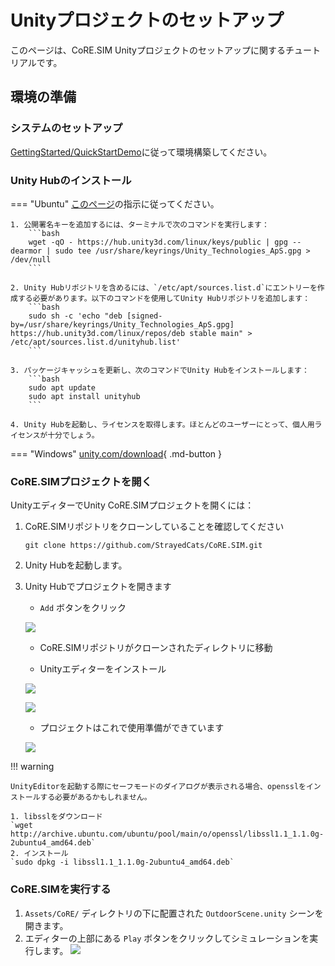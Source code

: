 # Unityプロジェクトのセットアップ

このページは、CoRE.SIM Unityプロジェクトのセットアップに関するチュートリアルです。

## 環境の準備

### システムのセットアップ
[GettingStarted/QuickStartDemo](GettingStarted/QuickStartDemo/index.md)に従って環境構築してください。

### Unity Hubのインストール
=== "Ubuntu"
    [このページ](https://docs.unity3d.com/hub/manual/InstallHub.html#install-hub-linux)の指示に従ってください。

    1. 公開署名キーを追加するには、ターミナルで次のコマンドを実行します：
        ```bash
        wget -qO - https://hub.unity3d.com/linux/keys/public | gpg --dearmor | sudo tee /usr/share/keyrings/Unity_Technologies_ApS.gpg > /dev/null
        ```

    2. Unity Hubリポジトリを含めるには、`/etc/apt/sources.list.d`にエントリーを作成する必要があります。以下のコマンドを使用してUnity Hubリポジトリを追加します：
        ```bash
        sudo sh -c 'echo "deb [signed-by=/usr/share/keyrings/Unity_Technologies_ApS.gpg] https://hub.unity3d.com/linux/repos/deb stable main" > /etc/apt/sources.list.d/unityhub.list'
        ```

    3. パッケージキャッシュを更新し、次のコマンドでUnity Hubをインストールします：
        ```bash
        sudo apt update
        sudo apt install unityhub
        ```

    4. Unity Hubを起動し、ライセンスを取得します。ほとんどのユーザーにとって、個人用ライセンスが十分でしょう。

=== "Windows"
    [unity.com/download](https://unity.com/ja/download){ .md-button }

### CoRE.SIMプロジェクトを開く

UnityエディターでUnity CoRE.SIMプロジェクトを開くには：

1. CoRE.SIMリポジトリをクローンしていることを確認してください
    ```
    git clone https://github.com/StrayedCats/CoRE.SIM.git
    ```

2. Unity Hubを起動します。

3. Unity Hubでプロジェクトを開きます
    - `Add` ボタンをクリック

    ![](pic-0.png)

    - CoRE.SIMリポジトリがクローンされたディレクトリに移動

    - Unityエディターをインストール

    ![](pic-1.png)

    ![](pic-2.png)

    - プロジェクトはこれで使用準備ができています

    ![](pic-3.png)

!!! warning

    UnityEditorを起動する際にセーフモードのダイアログが表示される場合、opensslをインストールする必要があるかもしれません。

    1. libsslをダウンロード  
    `wget http://archive.ubuntu.com/ubuntu/pool/main/o/openssl/libssl1.1_1.1.0g-2ubuntu4_amd64.deb`
    2. インストール  
    `sudo dpkg -i libssl1.1_1.1.0g-2ubuntu4_amd64.deb`

### CoRE.SIMを実行する

1. `Assets/CoRE/` ディレクトリの下に配置された `OutdoorScene.unity` シーンを開きます。
2. エディターの上部にある `Play` ボタンをクリックしてシミュレーションを実行します。
![](pic-5.png)
<br><br><br><br>